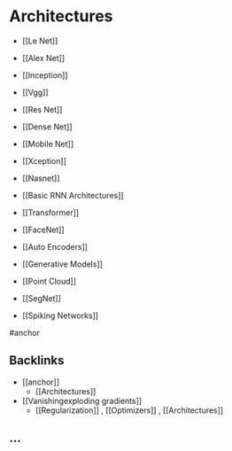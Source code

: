 # Architectures
- [[Le Net]]

- [[Alex Net]]

- [[Inception]]

- [[Vgg]]

- [[Res Net]]

- [[Dense Net]]

- [[Mobile Net]]

- [[Xception]]

- [[Nasnet]]

- [[Basic RNN Architectures]]

- [[Transformer]]

- [[FaceNet]]
- [[Auto Encoders]]
- [[Generative Models]]
- [[Point Cloud]]
- [[SegNet]]
- [[Spiking Networks]]

#anchor

## Backlinks
* [[anchor]]
	* [[Architectures]]
* [[Vanishingexploding gradients]]
	* [[Regularization]] , [[Optimizers]] , [[Architectures]]

## ...
